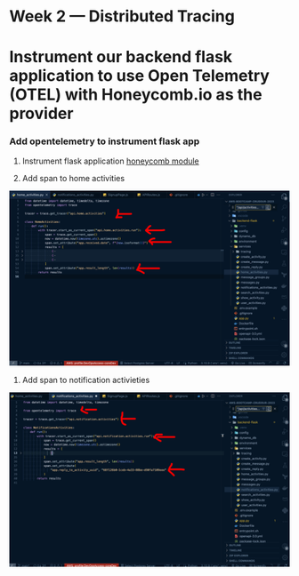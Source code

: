 # Week 2 — Distributed Tracing

# Instrument our backend flask application to use Open Telemetry (OTEL) with Honeycomb.io as the provider

### Add opentelemetry to instrument flask app 
1. Instrument flask application
[honeycomb module](../backend-flask/services/tracing/honycomb.py)

2. Add span to home activities

![home activities honeycorn](../_docs/assets/week2/home-activities-honeycorn.png)   


1. Add span to notification activieties

![home activities honeycorn](../_docs/assets/week2/notification-activities-heneycomb.png)  